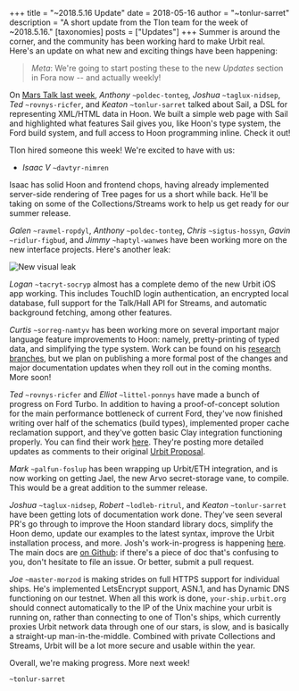 +++
title = "~2018.5.16 Update"
date = 2018-05-16
author = "~tonlur-sarret"
description = "A short update from the Tlon team for the week of ~2018.5.16."
[taxonomies]
posts = ["Updates"]
+++
Summer is around the corner, and the community has been working hard to make Urbit real. Here's an update on what new and exciting things have been happening:

> _Meta_: We're going to start posting these to the new *Updates* section in Fora now -- and actually weekly!

On [Mars Talk last week](https://www.youtube.com/watch?v=gBd0TZyz_HE), *Anthony* `~poldec-tonteg`, *Joshua* `~taglux-nidsep`, *Ted* `~rovnys-ricfer`, and *Keaton* `~tonlur-sarret` talked about Sail, a DSL for representing XML/HTML data in Hoon. We built a simple web page with Sail and highlighted what features Sail gives you, like Hoon's type system, the Ford build system, and full access to Hoon programming inline. Check it out!

Tlon hired someone this week! We're excited to have with us:

- *Isaac V* `~davtyr-nimren`

Isaac has solid Hoon and frontend chops, having already implemented server-side rendering of Tree pages for us a short while back. He'll be taking on some of the Collections/Streams work to help us get ready for our summer release.

*Galen* `~ravmel-ropdyl`, *Anthony* `~poldec-tonteg`, *Chris* `~sigtus-hossyn`, *Gavin* `~ridlur-figbud`, and *Jimmy* `~haptyl-wanwes` have been working more on the new interface projects. Here's another leak:

![New visual leak](https://media.urbit.org/fora/updates/~2018.5.15-Update-1.png)

*Logan* `~tacryt-socryp` almost has a complete demo of the new Urbit iOS app working. This includes TouchID login authentication, an encrypted local database, full support for the Talk/Hall API for Streams, and automatic background fetching, among other features.

*Curtis* `~sorreg-namtyv` has been working more on several important major language feature improvements to Hoon: namely, pretty-printing of typed data, and simplifying the type system. Work can be found on his [research branches](https://github.com/cgyarvin/arvo), but we plan on publishing a more formal post of the changes and major documentation updates when they roll out in the coming months. More soon!

*Ted* `~rovnys-ricfer` and *Elliot* `~littel-ponnys` have made a bunch of progress on Ford Turbo. In addition to having a proof-of-concept solution for the main performance bottleneck of current Ford, they've now finished writing over half of the schematics (build types), implemented proper cache reclamation support, and they've gotten basic Clay integration functioning properly. You can find their work [here](https://github.com/urbit/arvo/tree/ford-turbo). They're posting more detailed updates as comments to their original [Urbit Proposal](https://fora.urbit.org/proposals/posts/~2018.3.15..04.24.35..a47f~/).

*Mark* `~palfun-foslup` has been wrapping up Urbit/ETH integration, and is now working on getting Jael, the new Arvo secret-storage vane, to compile. This would be a great addition to the summer release.

*Joshua* `~taglux-nidsep`, *Robert* `~lodleb-ritrul`, and *Keaton* `~tonlur-sarret` have been getting lots of
documentation work done. They've seen several PR's go through to improve the Hoon standard library docs, simplify the
Hoon demo, update our examples to the latest syntax, improve the Urbit installation process, and more. Josh's
work-in-progress is happening [here](https://github.com/joshuareagan/doc-drafts/). The main docs are [on
Github](https://github.com/urbit/docs): if there's a piece of doc that's confusing to you, don't hesitate to file an
issue. Or better, submit a pull request.

*Joe* `~master-morzod` is making strides on full HTTPS support for individual ships. He's implemented LetsEncrypt
support, ASN.1, and has Dynamic DNS functioning on our testnet. When all this work is done, `your-ship.urbit.org` should
connect automatically to the IP of the Unix machine your urbit is running on, rather than connecting to one of Tlon's
ships, which currently proxies Urbit network data through one of our stars, is slow, and is basically a straight-up
man-in-the-middle. Combined with private Collections and Streams, Urbit will be a lot more secure and usable within the
year.

Overall, we're making progress. More next week!

`~tonlur-sarret`
